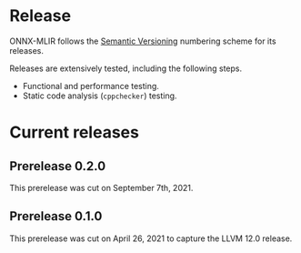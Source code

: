 <!--- SPDX-License-Identifier: Apache-2.0 -->

# Release

ONNX-MLIR follows the [Semantic Versioning](https://semver.org) numbering scheme for its releases. 

Releases are extensively tested, including the following steps.
* Functional and performance testing.
* Static code analysis (`cppchecker`) testing.

# Current releases

## Prerelease 0.2.0

This prerelease was cut on September 7th, 2021. 

## Prerelease 0.1.0

This prerelease was cut on April 26, 2021 to capture the LLVM 12.0 release.

